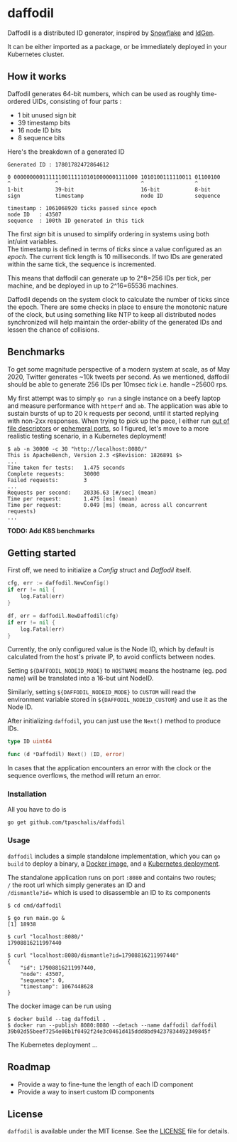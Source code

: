 # daffodil
Daffodil is a distributed ID generator, inspired by [Snowflake](https://github.com/twitter/snowflake) and [IdGen](https://github.com/RobThree/IdGen).

It can be either imported as a package, or be immediately deployed in your Kubernetes cluster.

## How it works

Daffodil generates 64-bit numbers, which can be used as roughly time-ordered UIDs, consisting of four parts :
- 1 bit unused sign bit
- 39 timestamp bits
- 16 node ID bits
- 8 sequence bits

Here's the breakdown of a generated ID

```
Generated ID : 17801782472864612

0 000000000111111001111101010000001111000 1010100111110011 01100100
^              ^                          ^                ^
1-bit          39-bit                     16-bit           8-bit
sign           timestamp                  node ID          sequence

timestamp : 1061068920 ticks passed since epoch
node ID   : 43507
sequence  : 100th ID generated in this tick
```

The first *sign* bit is unused to simplify ordering in systems using both int/uint variables.   
The timestamp is defined in terms of *ticks* since a value configured as an *epoch*. The current tick length is 10 milliseconds.
If two IDs are generated within the same tick, the sequence is incremented.

This means that daffodil can generate up to 2^8=256 IDs per tick, per machine, and be deployed in up to 2^16=65536 machines.

Daffodil depends on the system clock to calculate the number of ticks since the epoch. There are some checks in place to ensure the monotonic nature of the clock, but using something like NTP to keep all distributed nodes synchronized will help maintain the order-ability of the generated IDs and lessen the chance of collisions.

## Benchmarks

To get some magnitude perspective of a modern system at scale, as of May 2020, Twitter generates ~10k tweets per second. As we mentioned, daffodil should be able to generate 256 IDs per 10msec *tick* i.e. handle ~25600 rps.

My first attempt was to simply `go run` a single instance on a beefy laptop and measure performance with `httperf` and `ab`. The application was able to sustain bursts of up to 20 k requests per second, until it started replying with non-2xx responses. When trying to pick up the pace, I either run [out of file descriptors](https://stackoverflow.com/questions/29484074/httperf-file-descriptor-limit) or [ephemeral ports](https://stackoverflow.com/questions/1216267/ab-program-freezes-after-lots-of-requests-why), so I figured, let's move to a more realistic testing scenario, in a Kubernetes deployment!

```
$ ab -n 30000 -c 30 "http://localhost:8080/"
This is ApacheBench, Version 2.3 <$Revision: 1826891 $>
...
Time taken for tests:   1.475 seconds
Complete requests:      30000
Failed requests:        3
...
Requests per second:    20336.63 [#/sec] (mean)
Time per request:       1.475 [ms] (mean)
Time per request:       0.049 [ms] (mean, across all concurrent requests)
...
```

**TODO: Add K8S benchmarks**

## Getting started

First off, we need to initialize a *Config* struct and *Daffodil* itself.
```go
cfg, err := daffodil.NewConfig()
if err != nil {
	log.Fatal(err)
}

df, err = daffodil.NewDaffodil(cfg)
if err != nil {
	log.Fatal(err)
}
```

Currently, the only configured value is the Node ID, which by default is calculated from the  host's private IP, to avoid conflicts between nodes.   

Setting `${DAFFODIL_NODEID_MODE}` to `HOSTNAME` means the hostname (eg. pod name) will be translated into a 16-but uint NodeID.   

Similarly, setting `${DAFFODIL_NODEID_MODE}` to `CUSTOM` will read the environment variable stored in `${DAFFODIL_NODEID_CUSTOM}` and use it as the Node ID.

After initializing `daffodil`, you can just use the `Next()` method to produce IDs.
```go
type ID uint64

func (d *Daffodil) Next() (ID, error)
```

In cases that the application encounters an error with the clock or the sequence overflows, the method will return an error.

### Installation
All you have to do is
```
go get github.com/tpaschalis/daffodil
```

### Usage

`daffodil` includes a simple standalone implementation, which you can `go build` to deploy a binary, a [Docker image](https://github.com/tpaschalis/daffodil/blob/master/Dockerfile), and a [Kubernetes deployment](https://github.com/tpaschalis/daffodil/blob/master/deployment.yaml).

The standalone application runs on port `:8080` and contains two routes;   
`/` the root url which simply generates an ID and    
`/dismantle?id=` which is used to disassemble an ID to its components
```
$ cd cmd/daffodil 

$ go run main.go &
[1] 18938 

$ curl "localhost:8080/"
17908816211997440

$ curl "localhost:8080/dismantle?id=17908816211997440"
{
    "id": 17908816211997440,
    "node": 43507,
    "sequence": 0,
    "timestamp": 1067448628
}
```

The docker image can be run using
```
$ docker build --tag daffodil .
$ docker run --publish 8080:8080 --detach --name daffodil daffodil
39b02d55beef7254e08b1f0492f24e3c0461d415ddd8bd94237834492349845f
```

The Kubernetes deployment ...

## Roadmap
- Provide a way to fine-tune the length of each ID component
- Provide a way to insert custom ID components

## License
`daffodil` is available under the MIT license. See the [LICENSE](https://github.com/tpaschalis/daffodil/blob/master/LICENSE) file for details.
